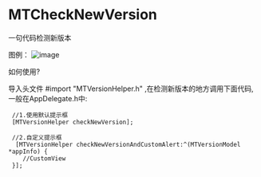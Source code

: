 # MTCheckNewVersion
一句代码检测新版本


图例：
![image](http://img.blog.csdn.net/20161207102251276?watermark/2/text/aHR0cDovL2Jsb2cuY3Nkbi5uZXQvZHh3Mjg3MTc4Nzkw/font/5a6L5L2T/fontsize/400/fill/I0JBQkFCMA==/dissolve/70/gravity/Center)
    
    
如何使用?


导入头文件 #import "MTVersionHelper.h" ,在检测新版本的地方调用下面代码,一般在AppDelegate.h中:

     //1.使用默认提示框
     [MTVersionHelper checkNewVersion];

     //2.自定义提示框
      [MTVersionHelper checkNewVersionAndCustomAlert:^(MTVersionModel *appInfo) {
        //CustomView
     }];
 

